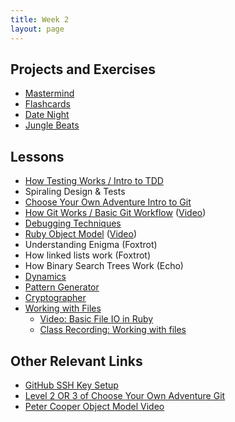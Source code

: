 ```yaml
---
title: Week 2
layout: page
---
```

## Projects and Exercises
* [Mastermind](https://github.com/turingschool/curriculum/blob/master/source/projects/mastermind.markdown)
* [Flashcards](https://github.com/turingschool/curriculum/blob/master/source/projects/flashcards.markdown)
* [Date Night](https://github.com/turingschool/curriculum/blob/master/source/projects/date_night.markdown)
* [Jungle Beats](https://github.com/turingschool/curriculum/blob/master/source/projects/jungle_beat.markdown)

## Lessons
* [How Testing Works / Intro to TDD](lessons/how_testing_works)
* Spiraling Design & Tests
* [Choose Your Own Adventure Intro to Git](lessons/choose_your_own_adventure_intro_to_git)
* [How Git Works / Basic Git Workflow](lessons/intro_to_git) ([Video](https://vimeo.com/160822771))
* [Debugging Techniques](lessons/debugging_redux)
* [Ruby Object Model](lessons/ruby_object_model_alt) ([Video](https://vimeo.com/160952993))
* Understanding Enigma (Foxtrot)
* How linked lists work (Foxtrot)
* How Binary Search Trees Work (Echo)
* [Dynamics](https://github.com/turingschool/dynamics)
* [Pattern Generator](https://github.com/turingschool/challenges/blob/master/pattern_generator.markdown)
* [Cryptographer](https://github.com/turingschool/challenges/blob/master/cryptographer.markdown)
* [Working with Files](lessons/working_with_files)
  * [Video: Basic File IO in Ruby](https://vimeo.com/130322465)
  * [Class Recording: Working with files](https://vimeo.com/162134025)

## Other Relevant Links
* [GitHub SSH Key Setup](https://help.github.com/articles/generating-an-ssh-key/)
* [Level 2 OR 3 of Choose Your Own Adventure Git](lessons/choose_your_own_adventure_intro_to_git#level-2---intermediate-overview-and-command-line-practice)
* [Peter Cooper Object Model Video](https://github.com/turingschool/challenges/blob/master/object_model_intro.markdown)
